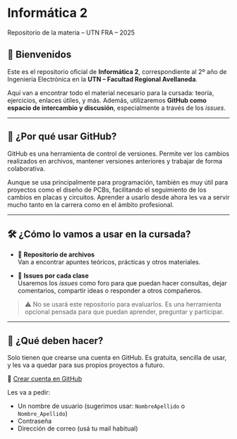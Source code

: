 # Informática 2  
Repositorio de la materia – UTN FRA – 2025

## 👋 Bienvenidos

Este es el repositorio oficial de **Informática 2**, correspondiente al 2º año de Ingeniería Electrónica en la **UTN – Facultad Regional Avellaneda**.

Aquí van a encontrar todo el material necesario para la cursada: teoría, ejercicios, enlaces útiles, y más. Además, utilizaremos **GitHub como espacio de intercambio y discusión**, especialmente a través de los *issues*.

---

## 🧠 ¿Por qué usar GitHub?

GitHub es una herramienta de control de versiones. Permite ver los cambios realizados en archivos, mantener versiones anteriores y trabajar de forma colaborativa.

Aunque se usa principalmente para programación, también es muy útil para proyectos como el diseño de PCBs, facilitando el seguimiento de los cambios en placas y circuitos. Aprender a usarlo desde ahora les va a servir mucho tanto en la carrera como en el ámbito profesional.

---

## 🛠 ¿Cómo lo vamos a usar en la cursada?

- 📁 **Repositorio de archivos**  
  Van a encontrar apuntes teóricos, prácticas y otros materiales.

- 💬 **Issues por cada clase**  
  Usaremos los *issues* como foro para que puedan hacer consultas, dejar comentarios, compartir ideas o responder a otros compañeros.

> ⚠️ No se usará este repositorio para evaluarlos. Es una herramienta opcional pensada para que puedan aprender, preguntar y participar.

---

## 📝 ¿Qué deben hacer?

Solo tienen que crearse una cuenta en GitHub. Es gratuita, sencilla de usar, y les va a quedar para sus propios proyectos a futuro.

📎 [Crear cuenta en GitHub](https://github.com/join?source=header-home)

Les va a pedir:

- Un nombre de usuario (sugerimos usar: `NombreApellido` o `Nombre_Apellido`)
- Contraseña
- Dirección de correo (usá tu mail habitual)
